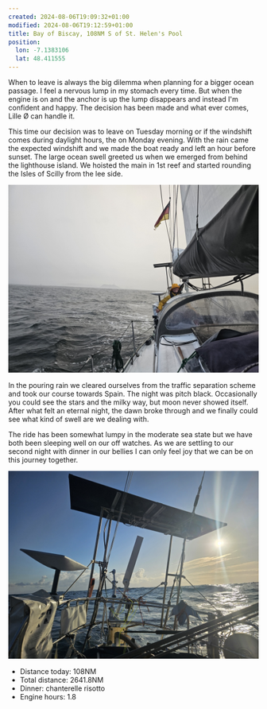 ```yaml
---
created: 2024-08-06T19:09:32+01:00
modified: 2024-08-06T19:12:59+01:00
title: Bay of Biscay, 108NM S of St. Helen's Pool
position:
  lon: -7.1383106
  lat: 48.411555
---
```


When to leave is always the big dilemma when planning for a bigger ocean passage. I feel a nervous lump in my stomach every time. But when the engine is on and the anchor is up the lump disappears and instead I'm confident and happy. The decision has been made and what ever comes, Lille Ø can handle it.

This time our decision was to leave on Tuesday morning or if the windshift comes during daylight hours, the on Monday evening. With the rain came the expected windshift and we made the boat ready and left an hour before sunset. The large ocean swell greeted us when we emerged from behind the lighthouse island. We hoisted the main in 1st reef and started rounding the Isles of Scilly from the lee side.

![Image](../2024/840f25ca66cc0ecbe872d39fe3ef6ee2.jpg) 

In the pouring rain we cleared ourselves from the traffic separation scheme and took our course towards Spain. The night was pitch black. Occasionally you could see the stars and the milky way, but moon never showed itself. After what felt an eternal night, the dawn broke through and we finally could see what kind of swell are we dealing with.

The ride has been somewhat lumpy in the moderate sea state but we have both been sleeping well on our off watches. As we are settling to our second night with dinner in our bellies I can only feel joy that we can be on this journey together.

![Image](../2024/2a752cbc570e712a26bf8ef9735eed23.jpg) 

* Distance today: 108NM
* Total distance: 2641.8NM
* Dinner: chanterelle risotto 
* Engine hours: 1.8
